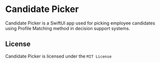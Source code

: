 # Candidate Picker
Candidate Picker is a SwiftUI app used for picking employee candidates using Profile Matching method in decision support systems.
## License
Candidate Picker is licensed under the `MIT License`
